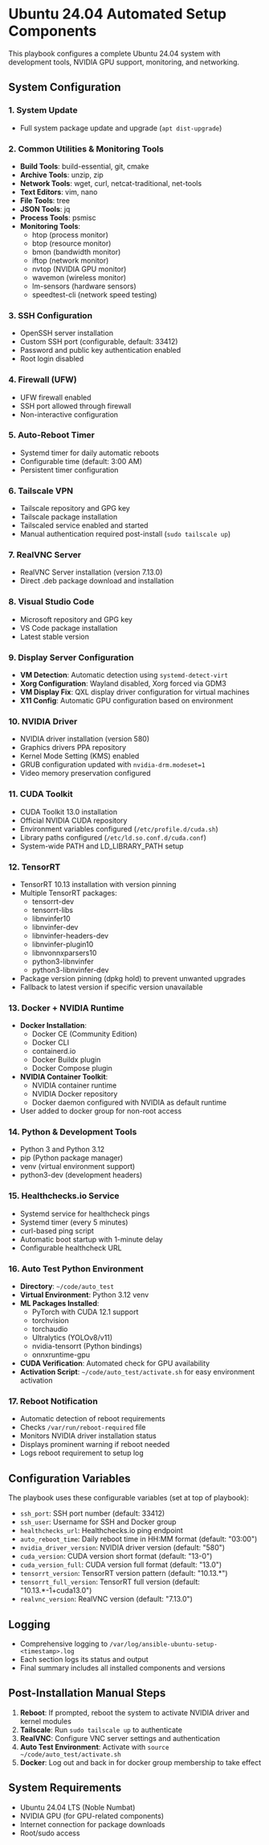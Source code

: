 # Ubuntu 24.04 Automated Setup Components

This playbook configures a complete Ubuntu 24.04 system with development tools, NVIDIA GPU support, monitoring, and networking.

## System Configuration

### 1. System Update
- Full system package update and upgrade (`apt dist-upgrade`)

### 2. Common Utilities & Monitoring Tools
- **Build Tools**: build-essential, git, cmake
- **Archive Tools**: unzip, zip
- **Network Tools**: wget, curl, netcat-traditional, net-tools
- **Text Editors**: vim, nano
- **File Tools**: tree
- **JSON Tools**: jq
- **Process Tools**: psmisc
- **Monitoring Tools**:
  - htop (process monitor)
  - btop (resource monitor)
  - bmon (bandwidth monitor)
  - iftop (network monitor)
  - nvtop (NVIDIA GPU monitor)
  - wavemon (wireless monitor)
  - lm-sensors (hardware sensors)
  - speedtest-cli (network speed testing)

### 3. SSH Configuration
- OpenSSH server installation
- Custom SSH port (configurable, default: 33412)
- Password and public key authentication enabled
- Root login disabled

### 4. Firewall (UFW)
- UFW firewall enabled
- SSH port allowed through firewall
- Non-interactive configuration

### 5. Auto-Reboot Timer
- Systemd timer for daily automatic reboots
- Configurable time (default: 3:00 AM)
- Persistent timer configuration

### 6. Tailscale VPN
- Tailscale repository and GPG key
- Tailscale package installation
- Tailscaled service enabled and started
- Manual authentication required post-install (`sudo tailscale up`)

### 7. RealVNC Server
- RealVNC Server installation (version 7.13.0)
- Direct .deb package download and installation

### 8. Visual Studio Code
- Microsoft repository and GPG key
- VS Code package installation
- Latest stable version

### 9. Display Server Configuration
- **VM Detection**: Automatic detection using `systemd-detect-virt`
- **Xorg Configuration**: Wayland disabled, Xorg forced via GDM3
- **VM Display Fix**: QXL display driver configuration for virtual machines
- **X11 Config**: Automatic GPU configuration based on environment

### 10. NVIDIA Driver
- NVIDIA driver installation (version 580)
- Graphics drivers PPA repository
- Kernel Mode Setting (KMS) enabled
- GRUB configuration updated with `nvidia-drm.modeset=1`
- Video memory preservation configured

### 11. CUDA Toolkit
- CUDA Toolkit 13.0 installation
- Official NVIDIA CUDA repository
- Environment variables configured (`/etc/profile.d/cuda.sh`)
- Library paths configured (`/etc/ld.so.conf.d/cuda.conf`)
- System-wide PATH and LD_LIBRARY_PATH setup

### 12. TensorRT
- TensorRT 10.13 installation with version pinning
- Multiple TensorRT packages:
  - tensorrt-dev
  - tensorrt-libs
  - libnvinfer10
  - libnvinfer-dev
  - libnvinfer-headers-dev
  - libnvinfer-plugin10
  - libnvonnxparsers10
  - python3-libnvinfer
  - python3-libnvinfer-dev
- Package version pinning (dpkg hold) to prevent unwanted upgrades
- Fallback to latest version if specific version unavailable

### 13. Docker + NVIDIA Runtime
- **Docker Installation**:
  - Docker CE (Community Edition)
  - Docker CLI
  - containerd.io
  - Docker Buildx plugin
  - Docker Compose plugin
- **NVIDIA Container Toolkit**:
  - NVIDIA container runtime
  - NVIDIA Docker repository
  - Docker daemon configured with NVIDIA as default runtime
- User added to docker group for non-root access

### 14. Python & Development Tools
- Python 3 and Python 3.12
- pip (Python package manager)
- venv (virtual environment support)
- python3-dev (development headers)

### 15. Healthchecks.io Service
- Systemd service for healthcheck pings
- Systemd timer (every 5 minutes)
- curl-based ping script
- Automatic boot startup with 1-minute delay
- Configurable healthcheck URL

### 16. Auto Test Python Environment
- **Directory**: `~/code/auto_test`
- **Virtual Environment**: Python 3.12 venv
- **ML Packages Installed**:
  - PyTorch with CUDA 12.1 support
  - torchvision
  - torchaudio
  - Ultralytics (YOLOv8/v11)
  - nvidia-tensorrt (Python bindings)
  - onnxruntime-gpu
- **CUDA Verification**: Automated check for GPU availability
- **Activation Script**: `~/code/auto_test/activate.sh` for easy environment activation

### 17. Reboot Notification
- Automatic detection of reboot requirements
- Checks `/var/run/reboot-required` file
- Monitors NVIDIA driver installation status
- Displays prominent warning if reboot needed
- Logs reboot requirement to setup log

## Configuration Variables

The playbook uses these configurable variables (set at top of playbook):

- `ssh_port`: SSH port number (default: 33412)
- `ssh_user`: Username for SSH and Docker group
- `healthchecks_url`: Healthchecks.io ping endpoint
- `auto_reboot_time`: Daily reboot time in HH:MM format (default: "03:00")
- `nvidia_driver_version`: NVIDIA driver version (default: "580")
- `cuda_version`: CUDA version short format (default: "13-0")
- `cuda_version_full`: CUDA version full format (default: "13.0")
- `tensorrt_version`: TensorRT version pattern (default: "10.13.*")
- `tensorrt_full_version`: TensorRT full version (default: "10.13.*-1+cuda13.0")
- `realvnc_version`: RealVNC version (default: "7.13.0")

## Logging

- Comprehensive logging to `/var/log/ansible-ubuntu-setup-<timestamp>.log`
- Each section logs its status and output
- Final summary includes all installed components and versions

## Post-Installation Manual Steps

1. **Reboot**: If prompted, reboot the system to activate NVIDIA driver and kernel modules
2. **Tailscale**: Run `sudo tailscale up` to authenticate
3. **RealVNC**: Configure VNC server settings and authentication
4. **Auto Test Environment**: Activate with `source ~/code/auto_test/activate.sh`
5. **Docker**: Log out and back in for docker group membership to take effect

## System Requirements

- Ubuntu 24.04 LTS (Noble Numbat)
- NVIDIA GPU (for GPU-related components)
- Internet connection for package downloads
- Root/sudo access
